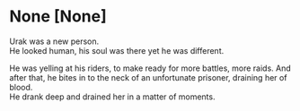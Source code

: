 # None [None]
Urak was a new person.  
He looked human, his soul was there yet he was different.

He was yelling at his riders, to make ready for more battles, more raids. And after that, he bites in to the neck of an unfortunate prisoner, draining her of blood.  
He drank deep and drained her in a matter of moments.
